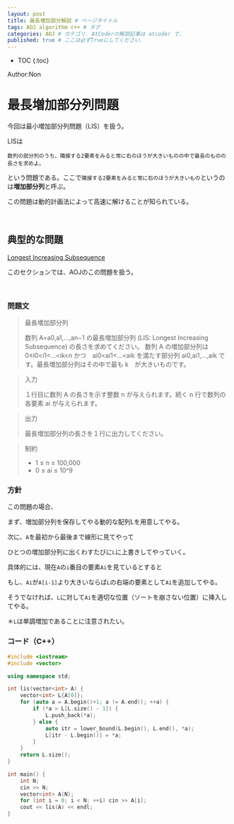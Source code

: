 ```yaml
---
layout: post
title: 最長増加部分解説 # ページタイトル
tags: AOJ algorithm c++ # タグ
categories: AOJ # カテゴリ. AtCoderの解説記事は atcoder で.
published: true # ここは必ずTrueにしてください.
---
```



* TOC
{:toc}

Author:Non

# 最長増加部分列問題

今回は最小増加部分列問題（LIS）を扱う。

LISは

```
数列の部分列のうち、隣接する2要素をみると常に右のほうが大きいものの中で最長のものの長さを求めよ。
```

という問題である。ここで`隣接する2要素をみると常に右のほうが大きいもの`というのは**増加部分列**と呼ぶ。

この問題は動的計画法によって高速に解けることが知られている。

<br>

## 典型的な問題

<a href="http://judge.u-aizu.ac.jp/onlinejudge/description.jsp?id=DPL_1_D&lang=ja" target="_blank">Longest Increasing Subsequence</a>

このセクションでは、AOJのこの問題を扱う。

<br>

### 問題文

>最長増加部分列
>
>数列 A=a0,a1,…,an−1 の最長増加部分列 (LIS: Longest Increasing Subsequence) の長さを求めてください。 数列 A の増加部分列は 0≤i0<i1<…<ik<n かつ　ai0<ai1<…<aik を満たす部分列 ai0,ai1,…,aik です。最長増加部分列はその中で最も k　が大きいものです。

>入力
>
>１行目に数列 A の長さを示す整数 n が与えられます。続く n 行で数列の各要素 ai が与えられます。

>出力
>
>最長増加部分列の長さを１行に出力してください。

>制約
>
> - 1 ≤ n ≤ 100,000
> - 0 ≤ ai ≤ 10^9

### 方針

この問題の場合、

まず、増加部分列を保存してやる動的な配列Lを用意してやる。

次に、`A`を最初から最後まで線形に見てやって

ひとつの増加部分列に出くわすたびに`L`に上書きしてやっていく。

具体的には、現在`A`の`i`番目の要素`Ai`を見ているとすると

もし、`Ai`が`A[i-1]`より大きいならば`L`の右端の要素として`Ai`を追加してやる。

そうでなければ、`L`に対して`Ai`を適切な位置（ソートを崩さない位置）に挿入してやる。

＊`L`は単調増加であることに注意されたい。

### コード（C++）

```c++
#include <iostream>
#include <vector>

using namespace std;

int lis(vector<int> A) {
    vector<int> L{A[0]};
    for (auto a = A.begin()+1; a != A.end(); ++a) {
        if (*a > L[L.size() - 1]) {
            L.push_back(*a);
        } else {
            auto itr = lower_bound(L.begin(), L.end(), *a);
            L[itr - L.begin()] = *a;
        }
    }
    return L.size();
}

int main() {
    int N;
    cin >> N;
    vector<int> A(N);
    for (int i = 0; i < N; ++i) cin >> A[i];
    cout << lis(A) << endl;
}
```